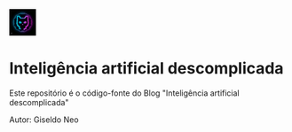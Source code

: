 <img src="avatar-icon.png" width="48"> 

# Inteligência artificial descomplicada

Este repositório é o código-fonte do Blog "Inteligência artificial descomplicada"

Autor: Giseldo Neo



